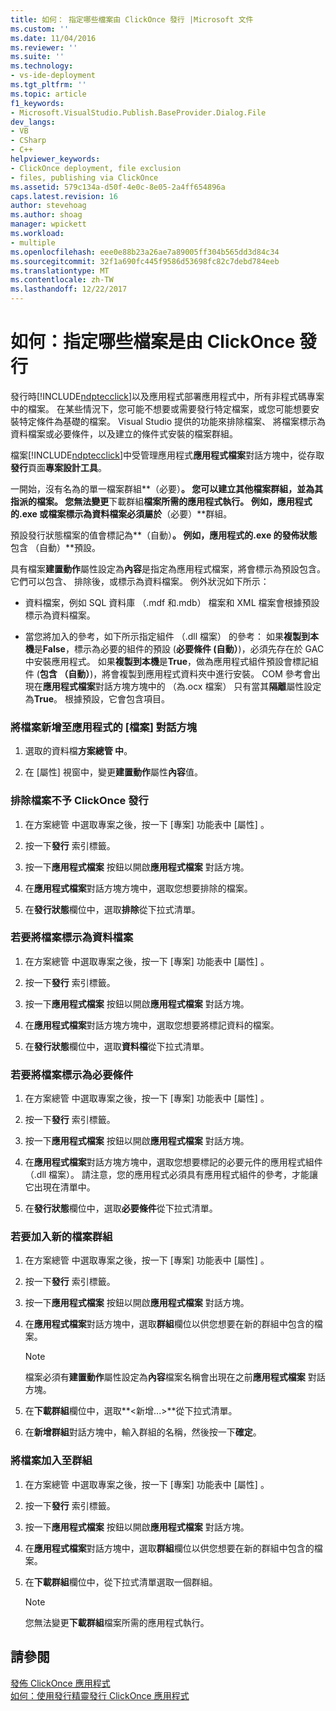 ```yaml
---
title: 如何： 指定哪些檔案由 ClickOnce 發行 |Microsoft 文件
ms.custom: ''
ms.date: 11/04/2016
ms.reviewer: ''
ms.suite: ''
ms.technology:
- vs-ide-deployment
ms.tgt_pltfrm: ''
ms.topic: article
f1_keywords:
- Microsoft.VisualStudio.Publish.BaseProvider.Dialog.File
dev_langs:
- VB
- CSharp
- C++
helpviewer_keywords:
- ClickOnce deployment, file exclusion
- files, publishing via ClickOnce
ms.assetid: 579c134a-d50f-4e0c-8e05-2a4ff654896a
caps.latest.revision: 16
author: stevehoag
ms.author: shoag
manager: wpickett
ms.workload:
- multiple
ms.openlocfilehash: eee0e88b23a26ae7a89005ff304b565dd3d84c34
ms.sourcegitcommit: 32f1a690fc445f9586d53698fc82c7debd784eeb
ms.translationtype: MT
ms.contentlocale: zh-TW
ms.lasthandoff: 12/22/2017
---
```

# <a name="how-to-specify-which-files-are-published-by-clickonce"></a>如何：指定哪些檔案是由 ClickOnce 發行
發行時[!INCLUDE[ndptecclick](../deployment/includes/ndptecclick_md.md)]以及應用程式部署應用程式中，所有非程式碼專案中的檔案。 在某些情況下，您可能不想要或需要發行特定檔案，或您可能想要安裝特定條件為基礎的檔案。 Visual Studio 提供的功能來排除檔案、 將檔案標示為資料檔案或必要條件，以及建立的條件式安裝的檔案群組。  
  
 檔案[!INCLUDE[ndptecclick](../deployment/includes/ndptecclick_md.md)]中受管理應用程式**應用程式檔案**對話方塊中，從存取**發行**頁面**專案設計工具**。  
  
 一開始，沒有名為的單一檔案群組**（必要）**。 您可以建立其他檔案群組，並為其指派的檔案。 您無法變更**下載群組**檔案所需的應用程式執行。 例如，應用程式的.exe 或檔案標示為資料檔案必須屬於**（必要）**群組。  
  
 預設發行狀態檔案的值會標記為**（自動）**。 例如，應用程式的.exe 的發佈狀態**包含 （自動）**預設。  
  
 具有檔案**建置動作**屬性設定為**內容**是指定為應用程式檔案，將會標示為預設包含。 它們可以包含、 排除後，或標示為資料檔案。 例外狀況如下所示：  
  
-   資料檔案，例如 SQL 資料庫 （.mdf 和.mdb） 檔案和 XML 檔案會根據預設標示為資料檔案。  
  
-   當您將加入的參考，如下所示指定組件 （.dll 檔案） 的參考： 如果**複製到本機**是**False**，標示為必要的組件的預設 (**必要條件 (自動）**)，必須先存在於 GAC 中安裝應用程式。 如果**複製到本機**是**True**，做為應用程式組件預設會標記組件 (**包含 （自動）**)，將會複製到應用程式資料夾中進行安裝。 COM 參考會出現在**應用程式檔案**對話方塊方塊中的 （為.ocx 檔案） 只有當其**隔離**屬性設定為**True**。 根據預設，它會包含項目。  
  
### <a name="to-add-files-to-the-application-files-dialog-box"></a>將檔案新增至應用程式的 [檔案] 對話方塊  
  
1.  選取的資料檔**方案總管 中**。  
  
2.  在 [屬性] 視窗中，變更**建置動作**屬性**內容**值。  
  
### <a name="to-exclude-files-from-clickonce-publishing"></a>排除檔案不予 ClickOnce 發行  
  
1.  在方案總管 中選取專案之後，按一下 [專案]  功能表中 [屬性] 。  
  
2.  按一下**發行** 索引標籤。  
  
3.  按一下**應用程式檔案** 按鈕以開啟**應用程式檔案** 對話方塊。  
  
4.  在**應用程式檔案**對話方塊方塊中，選取您想要排除的檔案。  
  
5.  在**發行狀態**欄位中，選取**排除**從下拉式清單。  
  
### <a name="to-mark-files-as-data-files"></a>若要將檔案標示為資料檔案  
  
1.  在方案總管 中選取專案之後，按一下 [專案]  功能表中 [屬性] 。  
  
2.  按一下**發行** 索引標籤。  
  
3.  按一下**應用程式檔案** 按鈕以開啟**應用程式檔案** 對話方塊。  
  
4.  在**應用程式檔案**對話方塊方塊中，選取您想要將標記資料的檔案。  
  
5.  在**發行狀態**欄位中，選取**資料檔**從下拉式清單。  
  
### <a name="to-mark-files-as-prerequisites"></a>若要將檔案標示為必要條件  
  
1.  在方案總管 中選取專案之後，按一下 [專案]  功能表中 [屬性] 。  
  
2.  按一下**發行** 索引標籤。  
  
3.  按一下**應用程式檔案** 按鈕以開啟**應用程式檔案** 對話方塊。  
  
4.  在**應用程式檔案**對話方塊方塊中，選取您想要標記的必要元件的應用程式組件 （.dll 檔案）。 請注意，您的應用程式必須具有應用程式組件的參考，才能讓它出現在清單中。  
  
5.  在**發行狀態**欄位中，選取**必要條件**從下拉式清單。  
  
### <a name="to-add-a-new-file-group"></a>若要加入新的檔案群組  
  
1.  在方案總管 中選取專案之後，按一下 [專案]  功能表中 [屬性] 。  
  
2.  按一下**發行** 索引標籤。  
  
3.  按一下**應用程式檔案** 按鈕以開啟**應用程式檔案** 對話方塊。  
  
4.  在**應用程式檔案**對話方塊中，選取**群組**欄位以供您想要在新的群組中包含的檔案。  
  
    > [!NOTE]
    >  檔案必須有**建置動作**屬性設定為**內容**檔案名稱會出現在之前**應用程式檔案** 對話方塊。  
  
5.  在**下載群組**欄位中，選取**\<新增...>**從下拉式清單。  
  
6.  在**新增群組**對話方塊中，輸入群組的名稱，然後按一下**確定**。  
  
### <a name="to-add-a-file-to-a-group"></a>將檔案加入至群組  
  
1.  在方案總管 中選取專案之後，按一下 [專案]  功能表中 [屬性] 。  
  
2.  按一下**發行** 索引標籤。  
  
3.  按一下**應用程式檔案** 按鈕以開啟**應用程式檔案** 對話方塊。  
  
4.  在**應用程式檔案**對話方塊中，選取**群組**欄位以供您想要在新的群組中包含的檔案。  
  
5.  在**下載群組**欄位中，從下拉式清單選取一個群組。  
  
    > [!NOTE]
    >  您無法變更**下載群組**檔案所需的應用程式執行。  
  
## <a name="see-also"></a>請參閱  
 [發佈 ClickOnce 應用程式](../deployment/publishing-clickonce-applications.md)   
 [如何：使用發行精靈發行 ClickOnce 應用程式](../deployment/how-to-publish-a-clickonce-application-using-the-publish-wizard.md)